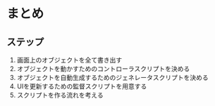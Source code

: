 # まとめ

## ステップ

1. 画面上のオブジェクトを全て書き出す
2. オブジェクトを動かすためのコントローラスクリプトを決める
3. オブジェクトを自動生成するためのジェネレータスクリプトを決める
4. UIを更新するための監督スクリプトを用意する
5. スクリプトを作る流れを考える
